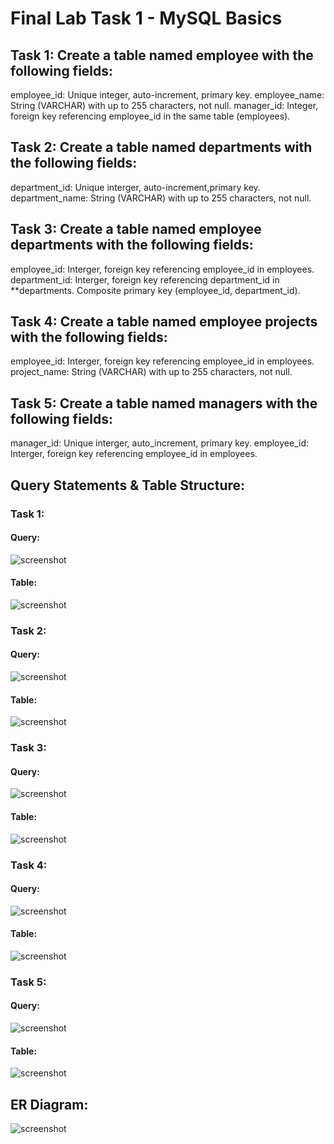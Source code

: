# Final Lab Task 1 - MySQL Basics

## Task 1: Create a table named employee with the following fields:
employee_id: Unique integer, auto-increment, primary key.
employee_name: String (VARCHAR) with up to 255 characters, not null.
manager_id: Integer, foreign key referencing employee_id in the same table (employees).
## Task 2: Create a table named departments with the following fields:
department_id: Unique interger, auto-increment,primary key.
department_name: String (VARCHAR) with up to 255 characters, not null.
## Task 3: Create a table named employee departments with the following fields:
employee_id: Interger, foreign key referencing employee_id in employees.
department_id: Interger, foreign key referencing department_id in **departments.
Composite primary key (employee_id, department_id).
## Task 4: Create a table named employee projects with the following fields:
employee_id: Interger, foreign key referencing employee_id in employees.
project_name: String (VARCHAR) with up to 255 characters, not null.
## Task 5: Create a table named managers with the following fields:
manager_id: Unique interger, auto_increment, primary key.
employee_id: Interger, foreign key referencing employee_id in employees.

## Query Statements & Table Structure:
### Task 1:
#### Query:
![screenshot]()
#### Table:
![screenshot]()
### Task 2:
#### Query:
![screenshot]()
#### Table:
![screenshot]()
### Task 3:
#### Query:
![screenshot]()
#### Table:
![screenshot]()
### Task 4:
#### Query:
![screenshot]()
#### Table:
![screenshot]()
### Task 5:
#### Query:
![screenshot]()
#### Table:
![screenshot]()
## ER Diagram:
![screenshot]()

